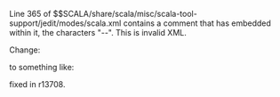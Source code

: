 Line 365 of $$SCALA/share/scala/misc/scala-tool-support/jedit/modes/scala.xml contains a comment that has embedded within it, the characters "--". This is invalid XML.

Change:
<!-- if "<!--" goto xml_comment rule set -->

to something like:
<!-- if "<!" goto xml_comment rule set -->
fixed in r13708.
